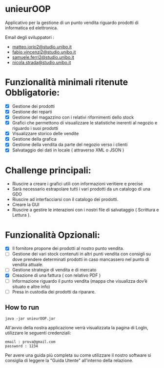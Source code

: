 # unieurOOP

Applicativo per la gestione di un punto vendita riguardo prodotti di informatica ed elettronica.



Email degli sviluppatori : 
+ matteo.iorio2@studio.unibo.it
+ fabio.vincenzi2@studio.unibo.it
+ samuele.ferri2@studio.unibo.it
+ nicola.strada@studio.unibo.it

# Funzionalità minimali ritenute Obbligatorie:

- [x] Gestione dei prodotti
- [x] Gestione dei reparti
- [x] Gestione del magazzino con i relativi rifornimenti dello stock
- [x] Grafici che permettono di visualizzare le statistiche inerenti al negozio e riguardo i suoi prodotti
- [x] Visualizzare storico delle vendite
- [x] Gestione della grafica
- [x] Gestione della vendita da parte del negozio verso i clienti
- [x] Salvataggio dei dati in locale ( attraverso XML o JSON )

# Challenge principali:

+ Riuscire a creare i grafici utili con informazioni veritiere e precise
+ Sarà necessario estrapolare tutti i vari prodotti da un catalogo di una GDO 
+ Riuscire ad interfacciarsi con il catalogo dei prodotti.
+ Creare la GUI 
+ Riuscire a gestire le interazioni con i nostri file di salvataggio ( Scrittura e Lettura ).

# Funzionalità Opzionali:

- [x] Il fornitore propone dei prodotti al nostro punto vendita.
- [ ] Gestione dei vari stock contenuti in altri punti vendita con consigli su dove prendere determinati prodotti in caso mancassero nel punto di vendita attuale.
- [ ] Gestione strategie di vendita e di mercato
- [x] Creazione di una fattura ( con relativo PDF )
- [ ] Informazione riguardo il punto vendita (mappa che visualizza dov’è situato e altre info)
- [ ] Presa in custodia dei prodotti da riparare.

## How to run

``` 
java -jar unieurOOP.jar
```

All'avvio della nostra applicazione verrà visualizzata la pagina di LogIn, utilizzare le seguenti credenziali:
``` 
email : prova@gmail.com
password : 1234
``` 

Per avere una guida più completa su come utilizzare il nostro software si consiglia di leggere la "Guida Utente" all'interno della relazione.
